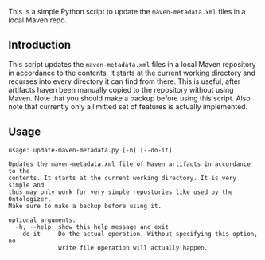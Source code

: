This is a simple Python script to update the ```maven-metadata.xml```
files in a local Maven repo.

Introduction
------------

This script updates the ```maven-metadata.xml``` files in a local Maven
repository in accordance to the contents. It starts at the current working
directory and recurses into every directory it can find from there. This
is useful, after artifacts haven been manually copied to the repository
without using Maven. Note that you should make a backup before using this
script. Also note that currently only a limitted set of features is
actually implemented.

Usage
-----

```
usage: update-maven-metadata.py [-h] [--do-it]

Updates the maven-metadata.xml file of Maven artifacts in accordance to the
contents. It starts at the current working directory. It is very simple and
thus may only work for very simple repostories like used by the Ontologizer.
Make sure to make a backup before using it.

optional arguments:
  -h, --help  show this help message and exit
  --do-it     Do the actual operation. Without specifying this option, no
              write file operation will actually happen.

```
